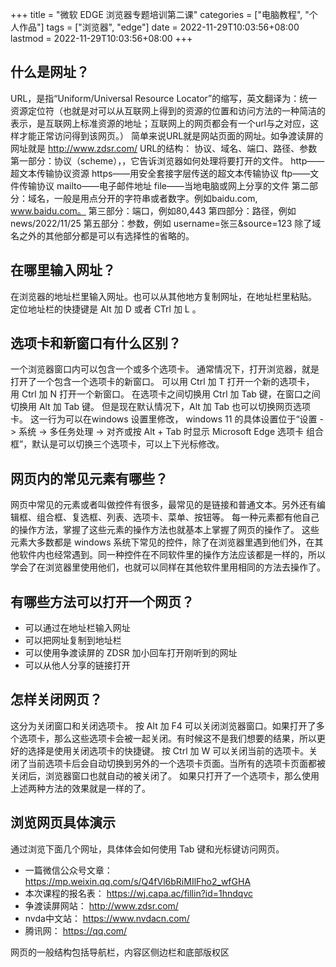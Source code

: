 +++
title = "微软 EDGE 浏览器专题培训第二课"
categories = ["电脑教程", "个人作品"]
tags = ["浏览器", "edge"]
date = 2022-11-29T10:03:56+08:00
lastmod = 2022-11-29T10:03:56+08:00
+++



## 什么是网址？

URL，是指“Uniform/Universal Resource Locator”的缩写，英文翻译为：统一资源定位符（也就是对可以从互联网上得到的资源的位置和访问方法的一种简洁的表示，是互联网上标准资源的地址；互联网上的网页都会有一个url与之对应，这样才能正常访问得到该网页。）
简单来说URL就是网站页面的网址。如争渡读屏的网址就是 http://www.zdsr.com/
URL的结构： 协议、域名、端口、路径、参数
第一部分：协议（scheme），，它告诉浏览器如何处理将要打开的文件。
http——超文本传输协议资源
https——用安全套接字层传送的超文本传输协议
ftp——文件传输协议
mailto——电子邮件地址
file——当地电脑或网上分享的文件
第二部分：域名，一般是用点分开的字符串或者数字。例如baidu.com, www.baidu.com。
第三部分：端口，例如80,443
第四部分：路径，例如 news/2022/11/25
第五部分：参数，例如 username=张三&source=123
除了域名之外的其他部分都是可以有选择性的省略的。

## 在哪里输入网址？

在浏览器的地址栏里输入网址。也可以从其他地方复制网址，在地址栏里粘贴。
定位地址栏的快捷键是 Alt 加 D 或者 CTrl 加 L 。

## 选项卡和新窗口有什么区别？

一个浏览器窗口内可以包含一个或多个选项卡。
通常情况下，打开浏览器，就是打开了一个包含一个选项卡的新窗口。
可以用 Ctrl 加 T 打开一个新的选项卡， 用 Ctrl 加 N 打开一个新窗口。
在选项卡之间切换用 Ctrl 加 Tab 键，在窗口之间切换用 Alt 加 Tab 键。
但是现在默认情况下，Alt 加 Tab 也可以切换网页选项卡。
这一行为可以在windows 设置里修改， windows 11 的具体设置位于“设置 -> 系统 -> 多任务处理 -> 对齐或按 Alt + Tab 时显示 Microsoft Edge 选项卡 组合框”，默认是可以切换三个选项卡，可以上下光标修改。

## 网页内的常见元素有哪些？

网页中常见的元素或者叫做控件有很多，最常见的是链接和普通文本。另外还有编辑框、组合框、复选框、列表、选项卡、菜单、按钮等。
每一种元素都有他自己的操作方法，掌握了这些元素的操作方法也就基本上掌握了网页的操作了。
这些元素大多数都是 windows 系统下常见的控件，除了在浏览器里遇到他们外，在其他软件内也经常遇到。同一种控件在不同软件里的操作方法应该都是一样的，所以学会了在浏览器里使用他们，也就可以同样在其他软件里用相同的方法去操作了。

## 有哪些方法可以打开一个网页？

* 可以通过在地址栏输入网址
* 可以把网址复制到地址栏
* 可以使用争渡读屏的 ZDSR 加小回车打开刚听到的网址
* 可以从他人分享的链接打开

## 怎样关闭网页？

这分为关闭窗口和关闭选项卡。
按 Alt 加 F4 可以关闭浏览器窗口。如果打开了多个选项卡，那么这些选项卡会被一起关闭。有时候这不是我们想要的结果，所以更好的选择是使用关闭选项卡的快捷键。
按 Ctrl 加 W 可以关闭当前的选项卡。关闭了当前选项卡后会自动切换到另外的一个选项卡页面。当所有的选项卡页面都被关闭后，浏览器窗口也就自动的被关闭了。
如果只打开了一个选项卡，那么使用上述两种方法的效果就是一样的了。

## 浏览网页具体演示

通过浏览下面几个网址，具体体会如何使用 Tab 键和光标键访问网页。

* 一篇微信公众号文章： https://mp.weixin.qq.com/s/Q4fVl6bRiMIlFho2_wfGHA
* 本次课程的报名表： https://wj.capa.ac/fillin?id=1hndqvc
* 争渡读屏网站： http://www.zdsr.com/
* nvda中文站： https://www.nvdacn.com/
* 腾讯网： https://qq.com/

网页的一般结构包括导航栏，内容区侧边栏和底部版权区
